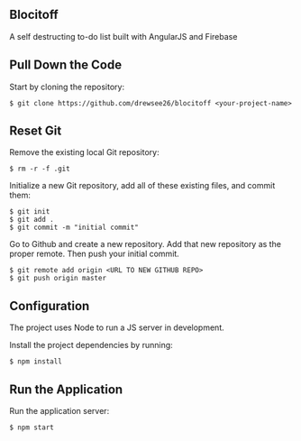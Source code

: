 ## Blocitoff

A self destructing to-do list built with AngularJS and Firebase

## Pull Down the Code

Start by cloning the repository:

```
$ git clone https://github.com/drewsee26/blocitoff <your-project-name>
```

## Reset Git

Remove the existing local Git repository:

```
$ rm -r -f .git
```

Initialize a new Git repository, add all of these existing files, and commit them:

```
$ git init
$ git add .
$ git commit -m "initial commit"
```

Go to Github and create a new repository. Add that new repository as the proper remote. Then push your initial commit.

```
$ git remote add origin <URL TO NEW GITHUB REPO>
$ git push origin master
```

## Configuration

The project uses Node to run a JS server in development.

Install the project dependencies by running:

```
$ npm install
```

## Run the Application

Run the application server:

```
$ npm start
```


